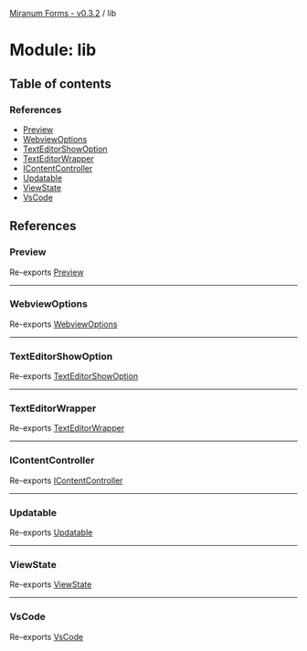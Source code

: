 [Miranum Forms - v0.3.2](../documentation.md) / lib

# Module: lib

## Table of contents

### References

- [Preview](lib.md#preview)
- [WebviewOptions](lib.md#webviewoptions)
- [TextEditorShowOption](lib.md#texteditorshowoption)
- [TextEditorWrapper](lib.md#texteditorwrapper)
- [IContentController](lib.md#icontentcontroller)
- [Updatable](lib.md#updatable)
- [ViewState](lib.md#viewstate)
- [VsCode](lib.md#vscode)

## References

### Preview

Re-exports [Preview](../classes/lib_Preview.Preview.md)

___

### WebviewOptions

Re-exports [WebviewOptions](../interfaces/lib_Preview.WebviewOptions.md)

___

### TextEditorShowOption

Re-exports [TextEditorShowOption](../enums/lib_TextEditorWrapper.TextEditorShowOption.md)

___

### TextEditorWrapper

Re-exports [TextEditorWrapper](../classes/lib_TextEditorWrapper.TextEditorWrapper.md)

___

### IContentController

Re-exports [IContentController](../interfaces/lib_types.IContentController.md)

___

### Updatable

Re-exports [Updatable](../interfaces/lib_types.Updatable.md)

___

### ViewState

Re-exports [ViewState](../enums/lib_types.ViewState.md)

___

### VsCode

Re-exports [VsCode](lib_types.md#vscode)
